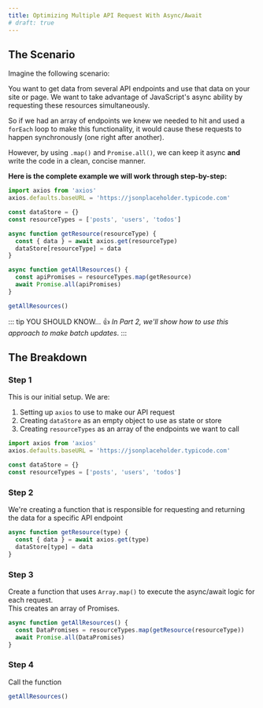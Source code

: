 ```yaml
---
title: Optimizing Multiple API Request With Async/Await
# draft: true
---
```


## The Scenario

<!-- We need to make multiple request to an API to get some data. We have an array of all the content types we need to make a request to. This means we need to loop through this array, make the request to the approapriate content type API endpoint and then handle the response. Additionally and most importantly, **we want these request to happen at the same time instead of sequentially (one after another).** -->

Imagine the following scenario:

You want to get data from several API endpoints and use that data on your site or page. We want to take advantage of JavaScript's async ability by requesting these resources simultaneously.

So if we had an array of endpoints we knew we needed to hit and used a `forEach` loop to make this functionality, it would cause these requests to happen synchronously (one right after another).

However, by using `.map()` and `Promise.all()`, we can keep it async **and** write the code in a clean, concise manner.

**Here is the complete example we will work through step-by-step:**

<!-- When You have an multiple endpoints you need to make requests to from an API and the order of execution does not matter, you can use async await as follows: -->

<!-- _**We Will Work Through The Following Code Step-By-Step**_ -->

```js
import axios from 'axios'
axios.defaults.baseURL = 'https://jsonplaceholder.typicode.com'

const dataStore = {}
const resourceTypes = ['posts', 'users', 'todos']

async function getResource(resourceType) {
  const { data } = await axios.get(resourceType)
  dataStore[resourceType] = data
}

async function getAllResources() {
  const apiPromises = resourceTypes.map(getResource)
  await Promise.all(apiPromises)
}

getAllResources()
```

::: tip YOU SHOULD KNOW...
:thumbsup: _In Part 2, we'll show how to use this approach to make batch updates_.
:::

## The Breakdown

### Step 1

This is our initial setup. We are:

1. Setting up `axios` to use to make our API request
2. Creating `dataStore` as an empty object to use as state or store
3. Creating `resourceTypes` as an array of the endpoints we want to call

```js
import axios from 'axios'
axios.defaults.baseURL = 'https://jsonplaceholder.typicode.com'

const dataStore = {}
const resourceTypes = ['posts', 'users', 'todos']
```

### Step 2

We're creating a function that is responsible for requesting and returning the data for a specific API endpoint

```js
async function getResource(type) {
  const { data } = await axios.get(type)
  dataStore[type] = data
}
```

### Step 3

Create a function that uses `Array.map()` to execute the async/await logic for each request.  
This creates an array of Promises.

```js
async function getAllResources() {
  const DataPromises = resourceTypes.map(getResource(resourceType))
  await Promise.all(DataPromises)
}
```

### Step 4

Call the function

```js
getAllResources()
```
